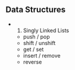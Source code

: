 ## Data Structures

- 1. Singly Linked Lists
  - push / pop
  - shift / unshift
  - get / set
  - insert / remove
  - reverse

